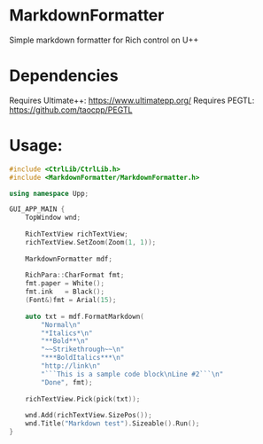 # MarkdownFormatter
Simple markdown formatter for Rich control on U++

# Dependencies
Requires Ultimate++: https://www.ultimatepp.org/
Requires PEGTL: https://github.com/taocpp/PEGTL

# Usage:
```C++
#include <CtrlLib/CtrlLib.h>
#include <MarkdownFormatter/MarkdownFormatter.h>

using namespace Upp;

GUI_APP_MAIN {
    TopWindow wnd;
    
    RichTextView richTextView;
    richTextView.SetZoom(Zoom(1, 1));
    
    MarkdownFormatter mdf;
    
    RichPara::CharFormat fmt;
    fmt.paper = White();
    fmt.ink   = Black();
    (Font&)fmt = Arial(15);
    
    auto txt = mdf.FormatMarkdown(
        "Normal\n"
        "*Italics*\n"
        "**Bold**\n"
        "~~Strikethrough~~\n"
        "***BoldItalics***\n"
        "http://link\n"
        "```This is a sample code block\nLine #2```\n"
        "Done", fmt);
    
    richTextView.Pick(pick(txt));
    
    wnd.Add(richTextView.SizePos());
    wnd.Title("Markdown test").Sizeable().Run();
}


```
